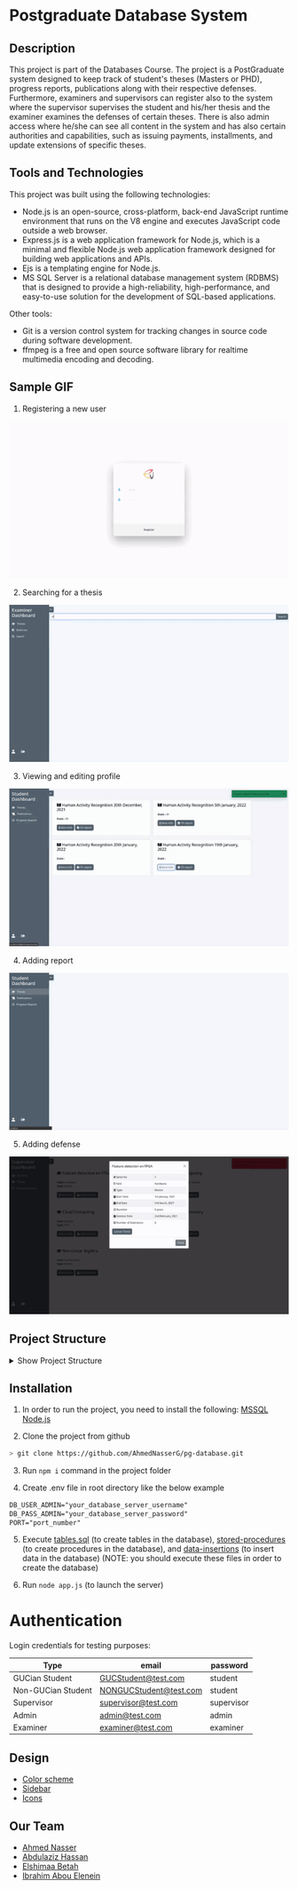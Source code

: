 # Postgraduate Database System

## Description
This project is part of the Databases Course. The project is a PostGraduate system designed to keep track of student's theses (Masters or PHD), progress reports, publications along with their respective defenses. Furthermore, examiners and supervisors can register also to the system where the supervisor supervises the student and his/her thesis and the examiner examines the defenses of certain theses. There is also admin access where he/she can see all content in the system and has also certain authorities and capabilities, such as issuing payments, installments, and update extensions of specific theses.

## Tools and Technologies
This project was built using the following technologies:
- Node.js is an open-source, cross-platform, back-end JavaScript runtime environment that runs on the V8 engine and executes JavaScript code outside a web browser.
- Express.js is a web application framework for Node.js, which is a minimal and flexible Node.js web application framework designed for building web applications and APIs.
- Ejs is a templating engine for Node.js.
- MS SQL Server is a relational database management system (RDBMS) that is designed to provide a high-reliability, high-performance, and easy-to-use solution for the development of SQL-based applications.

Other tools:
- Git is a version control system for tracking changes in source code during software development.
- ffmpeg is a free and open source software library for realtime multimedia encoding and decoding.


## Sample GIF
1) Registering a new user
   
![register](preview/gifs/register.gif)

2) Searching for a thesis

![search](preview/gifs/search.gif)

3) Viewing and editing profile

![profile](preview/gifs/profile.gif)

4) Adding report

![report](preview/gifs/report.gif)

5) Adding defense

![defense](preview/gifs/defense.gif)


## Project Structure
<details>
<summary>Show Project Structure</summary>
<p>

```
.
├── bin
│   └── www
├── database  
│   ├── db-design                   <- data base design
│   │   ├── csv
│   │   │   ├── pg.csv            
│   │   │   └── pg.txt
│   │   ├── diagram                 <- EERD 
│   │   │   ├── final.drawio.pdf
│   │   │   └── final.drawio.xml
│   │   └── schema                  <- database relational schema
│   │       ├── schema.pdf
│   │       └── schema.tex
│   └── scripts                     <- data base implementation
│       ├── data-insertion.sql
│       ├── procedures.sql
│       ├── tables.sql
│       └── ... 
├── app.js                          <- launch server           
├── package.json
├── package-lock.json
├── README.md
├── procedures                      <- handle database procedures using js
│   ├── adminProcedures.js
│   ├── examinerProcedures.js
│   ├── supervisorProcedures.js
│   └── ... 
├── public                          <- static files
│   ├── images
│   │   └── guc_logo.png
│   ├── scripts
│   │   └── supervisorTheses.js
│   └── stylesheets                 <- css
│       ├── style.css
│       ├── dashboard.css
│       ├── errorStyle.css
│       └── ...
├── routes
│   ├── register.js
│   ├── login.js
│   ├── admin.js
│   └── ... 
├── utilities
│   ├── auth.js
│   └── toast.js
└── views
    ├── login.ejs
    ├── register.ejs
    ├── dashboardFooter.ejs
    ├── dashboardHeader.ejs
    ├── admin
    │   ├── adminDashboard.ejs
    │   ├── theses.ejs
    │   ├── supervisors.ejs
    │   └── ... 
    ├── student
    │   ├── studentDashboard.ejs
    │   ├── courses.ejs
    │   ├── profile.ejs
    │   └── ...
    └── ... 

```
</p>
</details>  


## Installation

1) In order to run the project, you need to install the following:
[MSSQL](https://www.microsoft.com/en-us/sql-server/sql-server-downloads)
[Node.js](https://nodejs.org/en/download/)

2) Clone the project from github
```bash
> git clone https://github.com/AhmedNasserG/pg-database.git
```

3) Run `npm i` command in the project folder
   
4) Create .env file in root directory like the below example
```
DB_USER_ADMIN="your_database_server_username"
DB_PASS_ADMIN="your_database_server_password"
PORT="port_number"
```

5) Execute [tables.sql](/database/scripts/tables.sql) (to create tables in the database), [stored-procedures](/database/scripts/procedures.sql) (to create procedures in the database), and [data-insertions](/database/scripts/data-insertion.sql) (to insert data in the database) (NOTE: you should execute these files in order to create the database)
   
6) Run `node app.js` (to launch the server)

# Authentication

Login credentials for testing purposes:

| Type | email | password|
| ---| ------| -------|
|GUCian Student|GUCStudent@test.com|student|
|Non-GUCian Student|NONGUCStudent@test.com|student|
|Supervisor|supervisor@test.com|supervisor|
|Admin|admin@test.com|admin|
|Examiner|examiner@test.com|examiner|

## Design

- [Color scheme](https://colorhunt.co/palette/f0f5f9c9d6df52616b1e2022)
- [Sidebar](https://codepen.io/jainharshit/pen/bGBRyLP)
- [Icons](https://fontawesome.com/v5.15/icons?d=gallery&p=2&m=free)

## Our Team
- [Ahmed Nasser](https://github.com/AhmedNasserG)
- [Abdulaziz Hassan](https://github.com/Abdulaziz-Hassan)
- [Elshimaa Betah](https://github.com/ShimaaBetah)
- [Ibrahim Abou Elenein](https://github.com/aboueleyes)
